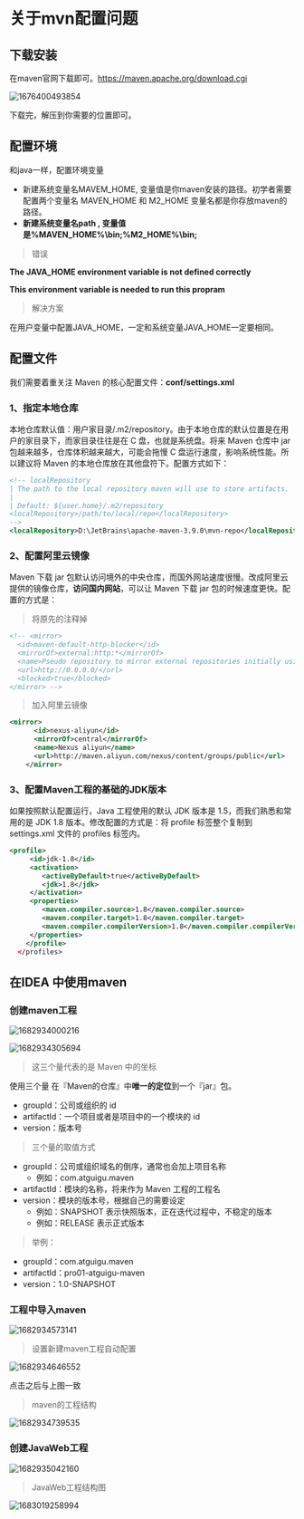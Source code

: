 # 关于mvn配置问题

## 下载安装

在maven官网下载即可。https://maven.apache.org/download.cgi

![1676400493854](https://raw.githubusercontent.com/Agan-ippe/typora_pic/main/imgs/20250217173526363.png)



下载完，解压到你需要的位置即可。

## 配置环境

和java一样，配置环境变量

- 新建系统变量名MAVEM_HOME, 变量值是你maven安装的路径。初学者需要配置两个变量名 MAVEN_HOME 和 M2_HOME  变量名都是你存放maven的路径。
- **新建系统变量名path , 变量值是%MAVEN_HOME%\bin;%M2_HOME%\bin;**

> 错误

**The JAVA_HOME  environment variable is not defined correctly**

**This environment variable is needed to run this propram**



> 解决方案

在用户变量中配置JAVA_HOME，一定和系统变量JAVA_HOME一定要相同。





## 配置文件

我们需要着重关注 Maven 的核心配置文件：**conf/settings.xml**

### 1、指定本地仓库

本地仓库默认值：用户家目录/.m2/repository。由于本地仓库的默认位置是在用户的家目录下，而家目录往往是在 C 盘，也就是系统盘。将来 Maven 仓库中 jar 包越来越多，仓库体积越来越大，可能会拖慢 C 盘运行速度，影响系统性能。所以建议将 Maven 的本地仓库放在其他盘符下。配置方式如下：

```xml
<!-- localRepository
| The path to the local repository maven will use to store artifacts.
|
| Default: ${user.home}/.m2/repository
<localRepository>/path/to/local/repo</localRepository>
-->
<localRepository>D:\JetBrains\apache-maven-3.9.0\mvn-repo</localRepository>
```



### 2、配置阿里云镜像

Maven 下载 jar 包默认访问境外的中央仓库，而国外网站速度很慢。改成阿里云提供的镜像仓库，**访问国内网站**，可以让 Maven 下载 jar 包的时候速度更快。配置的方式是：

> 将原先的注释掉

```xml
<!-- <mirror>
  <id>maven-default-http-blocker</id>
  <mirrorOf>external:http:*</mirrorOf>
  <name>Pseudo repository to mirror external repositories initially using HTTP.</name>
  <url>http://0.0.0.0/</url>
  <blocked>true</blocked>
</mirror> -->
```



> 加入阿里云镜像

```xml
<mirror>
      <id>nexus-aliyun</id>
      <mirrorOf>central</mirrorOf>
      <name>Nexus aliyun</name>
      <url>http://maven.aliyun.com/nexus/content/groups/public</url>
	</mirror>
```



### 3、配置Maven工程的基础的JDK版本

如果按照默认配置运行，Java 工程使用的默认 JDK 版本是 1.5，而我们熟悉和常用的是 JDK 1.8 版本。修改配置的方式是：将 profile 标签整个复制到 settings.xml 文件的 profiles 标签内。

~~~xml
<profile>
     <id>jdk-1.8</id>
     <activation>
        <activeByDefault>true</activeByDefault>
        <jdk>1.8</jdk>
     </activation>
     <properties>
        <maven.compiler.source>1.8</maven.compiler.source>
        <maven.compiler.target>1.8</maven.compiler.target>
        <maven.compiler.compilerVersion>1.8</maven.compiler.compilerVersion>
     </properties>
	</profile>
  </profiles>
~~~



## 在IDEA 中使用maven

### 创建maven工程

![1682934000216](https://raw.githubusercontent.com/Agan-ippe/typora_pic/main/imgs/20250217173622219.png)



![1682934305694](https://raw.githubusercontent.com/Agan-ippe/typora_pic/main/imgs/20250217173638898.png)

> 这三个量代表的是 Maven 中的坐标

使用三个量 在『Maven的仓库』中**唯一的定位**到一个『jar』包。

- groupId：公司或组织的 id
- artifactId：一个项目或者是项目中的一个模块的 id
- version：版本号

> 三个量的取值方式

- groupId：公司或组织域名的倒序，通常也会加上项目名称 
  - 例如：com.atguigu.maven
- artifactId：模块的名称，将来作为 Maven 工程的工程名
- version：模块的版本号，根据自己的需要设定 
  - 例如：SNAPSHOT 表示快照版本，正在迭代过程中，不稳定的版本
  - 例如：RELEASE 表示正式版本

> 举例：

- groupId：com.atguigu.maven
- artifactId：pro01-atguigu-maven
- version：1.0-SNAPSHOT



### 工程中导入maven

![1682934573141](https://raw.githubusercontent.com/Agan-ippe/typora_pic/main/imgs/20250217173645266.png)



> 设置新建maven工程自动配置

![1682934646552](C:\Users\93988\Desktop\studynotes\学习笔记\maven\img\1682934646552.png)

点击之后与上图一致



> maven的工程结构

![1682934739535](https://raw.githubusercontent.com/Agan-ippe/typora_pic/main/imgs/20250217173651476.png)



### 创建JavaWeb工程

![1682935042160](https://raw.githubusercontent.com/Agan-ippe/typora_pic/main/imgs/20250217173655643.png)



> JavaWeb工程结构图

![1683019258994](https://raw.githubusercontent.com/Agan-ippe/typora_pic/main/imgs/20250217173702059.png)